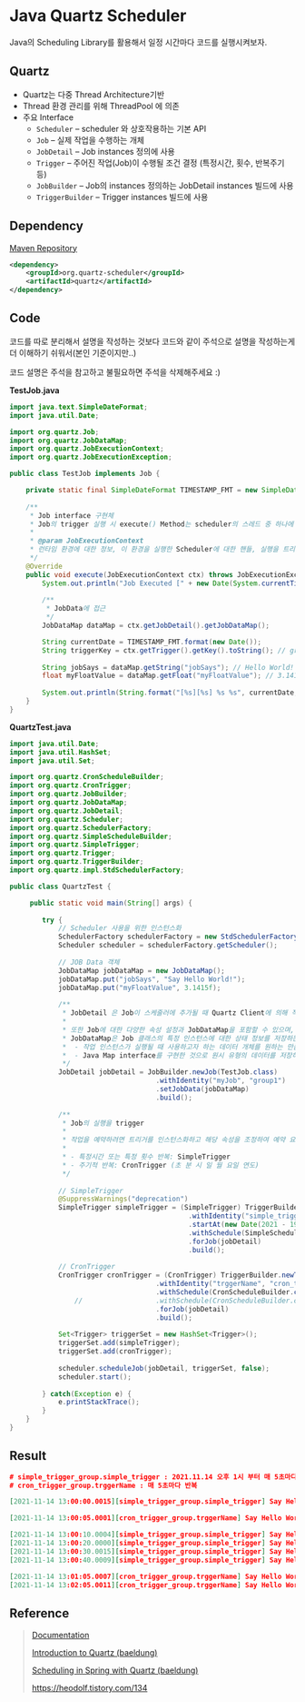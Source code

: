 # Java Quartz Scheduler

Java의 Scheduling Library를 활용해서 일정 시간마다 코드를 실행시켜보자.

## Quartz 

- Quartz는 다중 Thread Architecture기반
- Thread 환경 관리를 위해 ThreadPool 에 의존
- 주요 Interface
  - `Scheduler` – scheduler 와 상호작용하는 기본 API
  - `Job` – 실제 작업을 수행하는 개체
  - `JobDetail` – Job instances 정의에 사용
  - `Trigger` – 주어진 작업(Job)이 수행될 조건 결정 (특정시간, 횟수, 반복주기 등)
  - `JobBuilder` – Job의 instances 정의하는 JobDetail instances 빌드에 사용
  - `TriggerBuilder` – Trigger instances 빌드에 사용

## Dependency

[Maven Repository](https://search.maven.org/classic/#search%7Cgav%7C1%7Cg%3A%22org.quartz-scheduler%22%20AND%20a%3A%22quartz%22)

```xml
<dependency>
    <groupId>org.quartz-scheduler</groupId>
    <artifactId>quartz</artifactId>
</dependency>
```

## Code

코드를 따로 분리해서 설명을 작성하는 것보다 코드와 같이 주석으로 설명을 작성하는게 더 이해하기 쉬워서(본인 기준이지만..) 

코드 설명은 주석을 참고하고 불필요하면 주석을 삭제해주세요 :)

**TestJob.java**

```java
import java.text.SimpleDateFormat;
import java.util.Date;

import org.quartz.Job;
import org.quartz.JobDataMap;
import org.quartz.JobExecutionContext;
import org.quartz.JobExecutionException;

public class TestJob implements Job {

    private static final SimpleDateFormat TIMESTAMP_FMT = new SimpleDateFormat("yyyy-MM-dd hh:mm:ss.SSSS"); 
	
	/**
	 * Job interface 구현체
	 * Job의 trigger 실행 시 execute() Method는 scheduler의 스레드 중 하나에 의해 호출
	 * 
	 * @param JobExecutionContext
	 * 런타임 환경에 대한 정보, 이 환경을 실행한 Scheduler에 대한 핸들, 실행을 트리거한 트리거에 대한 핸들, 작업의 JobDetail 개체 및 기타 몇 가지 항목을 작업 인스턴스에 제공 
	 */
	@Override
    public void execute(JobExecutionContext ctx) throws JobExecutionException {
        System.out.println("Job Executed [" + new Date(System.currentTimeMillis()) + "]"); 
        
        /**
         * JobData에 접근
         */
        JobDataMap dataMap = ctx.getJobDetail().getJobDataMap();

        String currentDate = TIMESTAMP_FMT.format(new Date());
        String triggerKey = ctx.getTrigger().getKey().toString(); // group1.trggerName
        
        String jobSays = dataMap.getString("jobSays"); // Hello World!
        float myFloatValue = dataMap.getFloat("myFloatValue"); // 3.141
        
        System.out.println(String.format("[%s][%s] %s %s", currentDate, triggerKey, jobSays, myFloatValue));
    }
}
```

**QuartzTest.java**

```java
import java.util.Date;
import java.util.HashSet;
import java.util.Set;

import org.quartz.CronScheduleBuilder;
import org.quartz.CronTrigger;
import org.quartz.JobBuilder;
import org.quartz.JobDataMap;
import org.quartz.JobDetail;
import org.quartz.Scheduler;
import org.quartz.SchedulerFactory;
import org.quartz.SimpleScheduleBuilder;
import org.quartz.SimpleTrigger;
import org.quartz.Trigger;
import org.quartz.TriggerBuilder;
import org.quartz.impl.StdSchedulerFactory;

public class QuartzTest {

	 public static void main(String[] args) {
	        
        try {
        	// Scheduler 사용을 위한 인스턴스화
        	SchedulerFactory schedulerFactory = new StdSchedulerFactory();
            Scheduler scheduler = schedulerFactory.getScheduler();
            
            // JOB Data 객체
            JobDataMap jobDataMap = new JobDataMap();
            jobDataMap.put("jobSays", "Say Hello World!");
            jobDataMap.put("myFloatValue", 3.1415f);
            
            /**
             * JobDetail 은 Job이 스케줄러에 추가될 때 Quartz Client에 의해 작성 (작업 인스턴스 정의)
             * 
             * 또한 Job에 대한 다양한 속성 설정과 JobDataMap을 포함할 수 있으며,
             * JobDataMap은 Job 클래스의 특정 인스턴스에 대한 상태 정보를 저장하는 데 사용
             * 	- 작업 인스턴스가 실행될 때 사용하고자 하는 데이터 개체를 원하는 만큼 보유 
             * 	- Java Map interface를 구현한 것으로 원시 유형의 데이터를 저장하고 검색하기 위한 몇 가지 편의 방법이 추가
             */
            JobDetail jobDetail = JobBuilder.newJob(TestJob.class)
					        		.withIdentity("myJob", "group1")
					        		.setJobData(jobDataMap)
					        		.build();
            
            /**
             * Job의 실행을 trigger
             * 
             * 작업을 예약하려면 트리거를 인스턴스화하고 해당 속성을 조정하여 예약 요구 사항을 구성
             * 
             * - 특정시간 또는 특정 횟수 반복: SimpleTrigger
             * - 주기적 반복: CronTrigger (초 분 시 일 월 요일 연도)
             */
            
            // SimpleTrigger
            @SuppressWarnings("deprecation")
			SimpleTrigger simpleTrigger = (SimpleTrigger) TriggerBuilder.newTrigger()
                                            .withIdentity("simple_trigger", "simple_trigger_group")
                                            .startAt(new Date(2021 - 1900, 10, 14, 13, 0)) // 2021.11.14 오후 1시
                                            .withSchedule(SimpleScheduleBuilder.repeatSecondlyForTotalCount(5, 10)) // 10초마다 반복하며, 최대 5회 실행
                                            .forJob(jobDetail)
                                            .build();
            
            // CronTrigger
            CronTrigger cronTrigger = (CronTrigger) TriggerBuilder.newTrigger()
					                .withIdentity("trggerName", "cron_trigger_group")
					                .withSchedule(CronScheduleBuilder.cronSchedule("5 * * * * ?")) // 매 5초마다 실행
				//	                .withSchedule(CronScheduleBuilder.cronSchedule("0 0/2 8-17 * * ?")) // 매일 오전 8시에서 오후 5시 사이에 격분마다 실행
					                .forJob(jobDetail)
					                .build();
            
            Set<Trigger> triggerSet = new HashSet<Trigger>();
            triggerSet.add(simpleTrigger);
            triggerSet.add(cronTrigger);
            
            scheduler.scheduleJob(jobDetail, triggerSet, false);
            scheduler.start();
            
        } catch(Exception e) {
            e.printStackTrace();
        }        
    }
}
```

## Result

```json
# simple_trigger_group.simple_trigger : 2021.11.14 오후 1시 부터 매 5초마다 반복
# cron_trigger_group.trggerName : 매 5초마다 반복

[2021-11-14 13:00:00.0015][simple_trigger_group.simple_trigger] Say Hello World! 3.1415

[2021-11-14 13:00:05.0001][cron_trigger_group.trggerName] Say Hello World! 3.1415

[2021-11-14 13:00:10.0004][simple_trigger_group.simple_trigger] Say Hello World! 3.1415
[2021-11-14 13:00:20.0000][simple_trigger_group.simple_trigger] Say Hello World! 3.1415
[2021-11-14 13:00:30.0015][simple_trigger_group.simple_trigger] Say Hello World! 3.1415
[2021-11-14 13:00:40.0009][simple_trigger_group.simple_trigger] Say Hello World! 3.1415

[2021-11-14 13:01:05.0007][cron_trigger_group.trggerName] Say Hello World! 3.1415
[2021-11-14 13:02:05.0011][cron_trigger_group.trggerName] Say Hello World! 3.1415
```

## Reference

> [Documentation](http://www.quartz-scheduler.org/documentation/)
>
> [Introduction to Quartz (baeldung)](https://www.baeldung.com/quartz)
>
> [Scheduling in Spring with Quartz (baeldung)](https://www.baeldung.com/spring-quartz-schedule)
>
> <https://heodolf.tistory.com/134>
